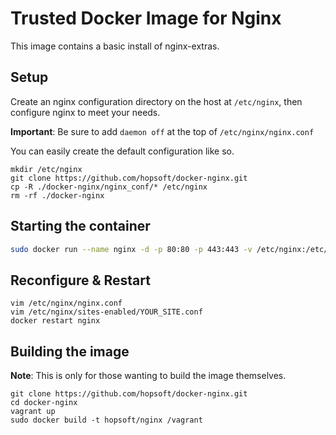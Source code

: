 # Trusted Docker Image for Nginx

This image contains a basic install of nginx-extras.

## Setup

Create an nginx configuration directory on the host at `/etc/nginx`,
then configure nginx to meet your needs.

__Important__: Be sure to add `daemon off` at the top of `/etc/nginx/nginx.conf`

You can easily create the default configuration like so.

```
mkdir /etc/nginx
git clone https://github.com/hopsoft/docker-nginx.git
cp -R ./docker-nginx/nginx_conf/* /etc/nginx
rm -rf ./docker-nginx
```

## Starting the container

```sh
sudo docker run --name nginx -d -p 80:80 -p 443:443 -v /etc/nginx:/etc/nginx hopsoft/nginx
```

## Reconfigure & Restart

```
vim /etc/nginx/nginx.conf
vim /etc/nginx/sites-enabled/YOUR_SITE.conf
docker restart nginx
```

## Building the image

__Note__: This is only for those wanting to build the image themselves.

```
git clone https://github.com/hopsoft/docker-nginx.git
cd docker-nginx
vagrant up
sudo docker build -t hopsoft/nginx /vagrant
```

